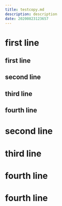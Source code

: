 ```yaml
---
title: testcopy.md
description: description
date: 20200823123657
---
```

</div></details>

<!-- toc area end -->
# first line
## first line
## second line
## third line
## fourth line
# second line
# third line
# fourth line
# fourth line
